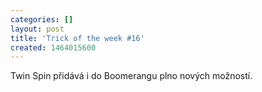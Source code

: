```yaml
---
categories: []
layout: post
title: 'Trick of the week #16'
created: 1464015600
---
```

<p>Twin Spin přidává i do Boomerangu plno nových možností.</p>

<p><div class="youtube-player" data-id="VYEwB1lNE-M"></div></p>
